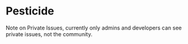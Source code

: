 # Pesticide

Note on Private Issues, currently only admins and developers can see private issues, not the community.
